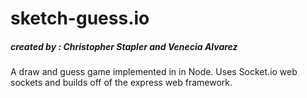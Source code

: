 # sketch-guess.io
##### created by : Christopher Stapler and Venecia Alvarez

A draw and guess game implemented in in Node. Uses Socket.io web sockets and builds off of the express web framework.

